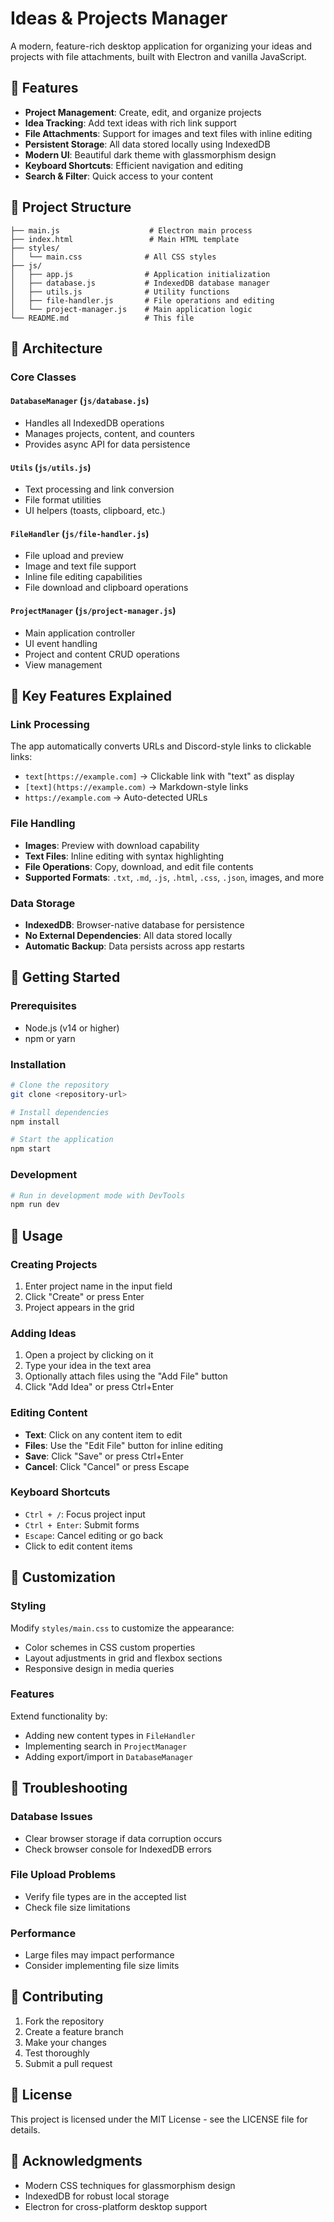 # Ideas & Projects Manager

A modern, feature-rich desktop application for organizing your ideas and projects with file attachments, built with Electron and vanilla JavaScript.

## 🚀 Features

- **Project Management**: Create, edit, and organize projects
- **Idea Tracking**: Add text ideas with rich link support  
- **File Attachments**: Support for images and text files with inline editing
- **Persistent Storage**: All data stored locally using IndexedDB
- **Modern UI**: Beautiful dark theme with glassmorphism design
- **Keyboard Shortcuts**: Efficient navigation and editing
- **Search & Filter**: Quick access to your content

## 📁 Project Structure

```
├── main.js                    # Electron main process
├── index.html                 # Main HTML template
├── styles/
│   └── main.css              # All CSS styles
├── js/
│   ├── app.js                # Application initialization
│   ├── database.js           # IndexedDB database manager
│   ├── utils.js              # Utility functions
│   ├── file-handler.js       # File operations and editing
│   └── project-manager.js    # Main application logic
└── README.md                 # This file
```

## 🔧 Architecture

### Core Classes

#### `DatabaseManager` (`js/database.js`)
- Handles all IndexedDB operations
- Manages projects, content, and counters
- Provides async API for data persistence

#### `Utils` (`js/utils.js`)
- Text processing and link conversion
- File format utilities
- UI helpers (toasts, clipboard, etc.)

#### `FileHandler` (`js/file-handler.js`)
- File upload and preview
- Image and text file support
- Inline file editing capabilities
- File download and clipboard operations

#### `ProjectManager` (`js/project-manager.js`)
- Main application controller
- UI event handling
- Project and content CRUD operations
- View management

## 🎯 Key Features Explained

### Link Processing
The app automatically converts URLs and Discord-style links to clickable links:
- `text[https://example.com]` → Clickable link with "text" as display
- `[text](https://example.com)` → Markdown-style links
- `https://example.com` → Auto-detected URLs

### File Handling
- **Images**: Preview with download capability
- **Text Files**: Inline editing with syntax highlighting
- **File Operations**: Copy, download, and edit file contents
- **Supported Formats**: `.txt`, `.md`, `.js`, `.html`, `.css`, `.json`, images, and more

### Data Storage
- **IndexedDB**: Browser-native database for persistence
- **No External Dependencies**: All data stored locally
- **Automatic Backup**: Data persists across app restarts

## 🚀 Getting Started

### Prerequisites
- Node.js (v14 or higher)
- npm or yarn

### Installation
```bash
# Clone the repository
git clone <repository-url>

# Install dependencies
npm install

# Start the application
npm start
```

### Development
```bash
# Run in development mode with DevTools
npm run dev
```

## 📝 Usage

### Creating Projects
1. Enter project name in the input field
2. Click "Create" or press Enter
3. Project appears in the grid

### Adding Ideas
1. Open a project by clicking on it
2. Type your idea in the text area
3. Optionally attach files using the "Add File" button
4. Click "Add Idea" or press Ctrl+Enter

### Editing Content
- **Text**: Click on any content item to edit
- **Files**: Use the "Edit File" button for inline editing
- **Save**: Click "Save" or press Ctrl+Enter
- **Cancel**: Click "Cancel" or press Escape

### Keyboard Shortcuts
- `Ctrl + /`: Focus project input
- `Ctrl + Enter`: Submit forms
- `Escape`: Cancel editing or go back
- Click to edit content items

## 🔧 Customization

### Styling
Modify `styles/main.css` to customize the appearance:
- Color schemes in CSS custom properties
- Layout adjustments in grid and flexbox sections
- Responsive design in media queries

### Features
Extend functionality by:
- Adding new content types in `FileHandler`
- Implementing search in `ProjectManager`
- Adding export/import in `DatabaseManager`

## 🐛 Troubleshooting

### Database Issues
- Clear browser storage if data corruption occurs
- Check browser console for IndexedDB errors

### File Upload Problems
- Verify file types are in the accepted list
- Check file size limitations

### Performance
- Large files may impact performance
- Consider implementing file size limits

## 🤝 Contributing

1. Fork the repository
2. Create a feature branch
3. Make your changes
4. Test thoroughly
5. Submit a pull request

## 📄 License

This project is licensed under the MIT License - see the LICENSE file for details.

## 🙏 Acknowledgments

- Modern CSS techniques for glassmorphism design
- IndexedDB for robust local storage
- Electron for cross-platform desktop support
